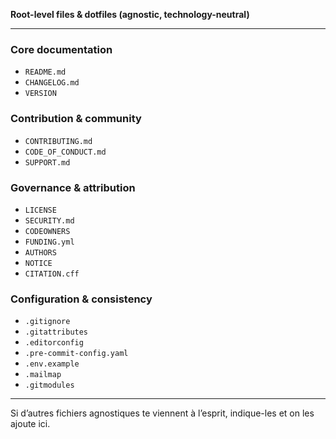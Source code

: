 **Root-level files & dotfiles (agnostic, technology-neutral)**

---

### Core documentation

* `README.md`
* `CHANGELOG.md`
* `VERSION`

### Contribution & community

* `CONTRIBUTING.md`
* `CODE_OF_CONDUCT.md`
* `SUPPORT.md`

### Governance & attribution

* `LICENSE`
* `SECURITY.md`
* `CODEOWNERS`
* `FUNDING.yml`
* `AUTHORS`
* `NOTICE`
* `CITATION.cff`

### Configuration & consistency

* `.gitignore`
* `.gitattributes`
* `.editorconfig`
* `.pre-commit-config.yaml`
* `.env.example`
* `.mailmap`
* `.gitmodules`

---

Si d’autres fichiers agnostiques te viennent à l’esprit, indique-les et on les ajoute ici.
